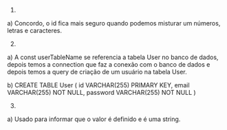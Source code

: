 1.
a) Concordo, o id fica mais seguro quando podemos misturar um números, letras e caracteres.

2.
a) A const userTableName se referencia a tabela User no banco de dados, depois temos a connection que faz a conexão com o banco de dados e depois temos a query de criação de um usuário na tabela User.

b) 
CREATE TABLE User (
    id VARCHAR(255) PRIMARY KEY,
    email VARCHAR(255) NOT NULL,
    password VARCHAR(255) NOT NULL
)

3.
a) Usado para informar que o valor é definido e é uma string.

